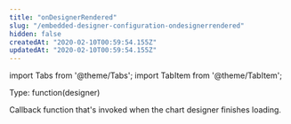 ```yaml
---
title: "onDesignerRendered"
slug: "/embedded-designer-configuration-ondesignerrendered"
hidden: false
createdAt: "2020-02-10T00:59:54.155Z"
updatedAt: "2020-02-10T00:59:54.155Z"
---
```


import Tabs from '@theme/Tabs';
import TabItem from '@theme/TabItem';

Type: function(designer)

Callback function that's invoked when the chart designer finishes loading.

